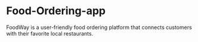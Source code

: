 # Food-Ordering-app
FoodWay is a user-friendly food ordering platform that connects customers with their favorite local restaurants. 

